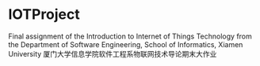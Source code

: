 # IOTProject
Final assignment of the Introduction to Internet of Things Technology from the Department of Software Engineering, School of Informatics, Xiamen University
厦门大学信息学院软件工程系物联网技术导论期末大作业
